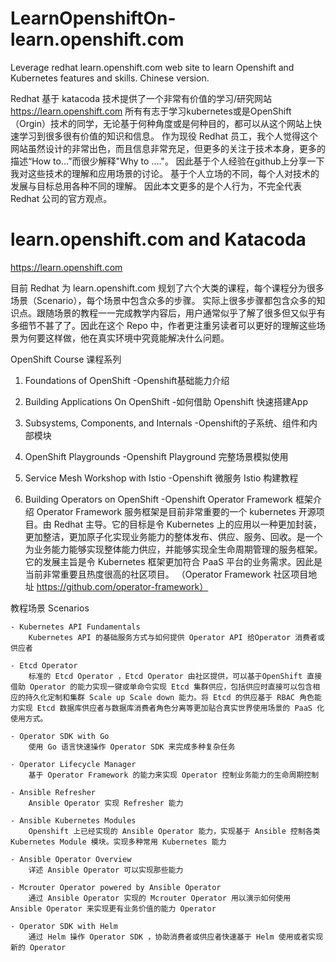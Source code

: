 # LearnOpenshiftOn-learn.openshift.com
Leverage redhat learn.openshift.com web site to learn Openshift and Kubernetes features and skills. Chinese version.

Redhat 基于 katacoda 技术提供了一个非常有价值的学习/研究网站
https://learn.openshift.com
所有有志于学习kubernetes或是OpenShift（Orgin）技术的同学，无论基于何种角度或是何种目的，都可以从这个网站上快速学习到很多很有价值的知识和信息。
作为现役 Redhat 员工，我个人觉得这个网站虽然设计的非常出色，而且信息非常充足，但更多的关注于技术本身，更多的描述“How to...”而很少解释"Why to ...."。 因此基于个人经验在github上分享一下我对这些技术的理解和应用场景的讨论。 基于个人立场的不同，每个人对技术的发展与目标总用各种不同的理解。 因此本文更多的是个人行为，不完全代表 Redhat 公司的官方观点。

# learn.openshift.com and Katacoda
https://learn.openshift.com

目前 Redhat 为 learn.openshift.com 规划了六个大类的课程，每个课程分为很多场景（Scenario），每个场景中包含众多的步骤。 实际上很多步骤都包含众多的知识点。跟随场景的教程一一完成教学内容后，用户通常似乎了解了很多但又似乎有多细节不甚了了。因此在这个 Repo 中，作者更注重另读者可以更好的理解这些场景为何要这样做，他在真实环境中究竟能解决什么问题。

OpenShift Course 课程系列

1. Foundations of OpenShift 
    -Openshift基础能力介绍

2. Building Applications On OpenShift 
    -如何借助 Openshift 快速搭建App

3. Subsystems, Components, and Internals 
    -Openshift的子系统、组件和内部模块

4. OpenShift Playgrounds 
    -Openshift Playground 完整场景模拟使用

5. Service Mesh Workshop with Istio 
    -Openshift 微服务 Istio 构建教程

6. Building Operators on OpenShift 
    -Openshift Operator Framework 框架介绍
  Operator Framework 服务框架是目前非常重要的一个 kubernetes 开源项目。由 Redhat 主导。它的目标是令 Kubernetes 上的应用以一种更加封装，更加整洁，更加原子化实现业务能力的整体发布、供应、服务、回收。是一个为业务能力能够实现整体能力供应，并能够实现全生命周期管理的服务框架。它的发展主旨是令 Kubernetes 框架更加符合 PaaS 平台的业务需求。因此是当前非常重要且热度很高的社区项目。 （Operator Framework 社区项目地址 https://github.com/operator-framework）

教程场景 Scenarios

    - Kubernetes API Fundamentals
        Kubernetes API 的基础服务方式与如何提供 Operator API 给Operator 消费者或供应者

    - Etcd Operator
        标准的 Etcd Operator ，Etcd Operator 由社区提供，可以基于OpenShift 直接借助 Operator 的能力实现一键或单命令实现 Etcd 集群供应，包括供应时直接可以包含相应的持久化定制和集群 Scale up Scale down 能力。将 Etcd 的供应基于 RBAC 角色能力实现 Etcd 数据库供应者与数据库消费者角色分离等更加贴合真实世界使用场景的 PaaS 化使用方式。

    - Operator SDK with Go
        使用 Go 语言快速操作 Operator SDK 来完成多种复杂任务

    - Operator Lifecycle Manager
        基于 Operator Framework 的能力来实现 Operator 控制业务能力的生命周期控制

    - Ansible Refresher
        Ansible Operator 实现 Refresher 能力

    - Ansible Kubernetes Modules
        Openshift 上已经实现的 Ansible Operator 能力，实现基于 Ansible 控制各类 Kubernetes Module 模块。实现多种常用 Kubernetes 能力

    - Ansible Operator Overview
        详述 Ansible Operator 可以实现那些能力

    - Mcrouter Operator powered by Ansible Operator
        通过 Ansible Operator 实现的 Mcrouter Operator 用以演示如何使用 Ansible Operator 来实现更有业务价值的能力 Operator

    - Operator SDK with Helm
        通过 Helm 操作 Operator SDK ，协助消费者或供应者快速基于 Helm 使用或者实现新的 Operator
